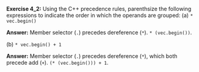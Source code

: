 **Exercise 4_2:** Using the C++ precedence rules, parenthsize the following expressions to indicate the order in which the operands are grouped:
(a) `* vec.begin()`

**Answer:** Member selector (`.`) precedes dereference (`*`). `* (vec.begin())`.

(b) `* vec.begin() + 1`

**Answer:** Member selector (`.`) precedes dereference (`*`), which both precede add (`+`). `(* (vec.begin())) + 1`.